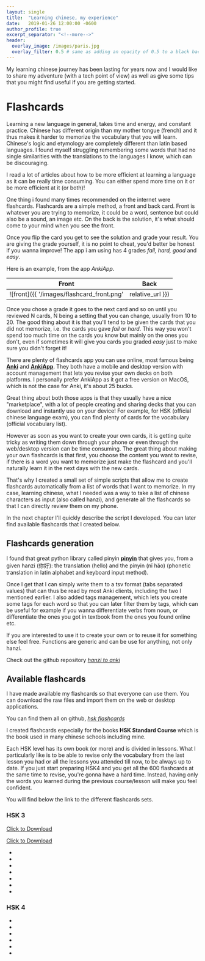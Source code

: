 ```yaml
---
layout: single
title:  "Learning chinese, my experience"
date:   2019-01-26 12:00:00 -0600
author_profile: true
excerpt_separator: "<!--more-->"
header:
  overlay_image: /images/paris.jpg
  overlay_filter: 0.5 # same as adding an opacity of 0.5 to a black background
---
```



My learning chinese journey has been lasting for years now and I would like to share my adventure (with a tech point of view) as well as give some tips that you might find useful if you are getting started.

<!--more-->

# Flashcards

Learning a new language in general, takes time and energy, and constant practice. Chinese has different origin than my mother tongue (french) and it thus makes it harder to memorize the vocabulary that you will learn. Chinese's logic and etymology are completely different than latin based languages.
I found myself struggling remembering some words that had no single similarities with the translations to the languages I know, which can be discouraging.

I read a lot of articles about how to be more efficient at learning a language as it can be really time consuming. You can either spend more time on it or be more efficient at it (or both)!

One thing i found many times recommended on the internet were flashcards. Flashcards are a simple method, a front and back card. Front is whatever you are trying to memorize, it could be a word, sentence but could also be a sound, an image etc. On the back is the solution, it's what should come to your mind when you see the front.

Once you flip the card you get to see the solution and grade your result. You are giving the grade yourself, it is no point to cheat, you'd better be honest if you wanna improve! The app i am using has 4 grades _fail, hard, good_ and _easy_.

Here is an example, from the app _AnkiApp_.

| Front         | Back           |
|:-------------:|:-------------:|
| ![front]({{ '/images/flashcard_front.png' | relative_url }}) | ![back]({{ '/images/flashcard_back.png' | relative_url }})  |

Once you chose a grade it goes to the next card and so on until you reviewed N cards, N being a setting that you can change, usually from 10 to 20.
The good thing about it is that you'll tend to be given the cards that you did not memorize, i.e. the cards you gave _fail_ or _hard_. This way you won't spend too much time on the cards you know but mainly on the ones you don't, even if sometimes it will give you cards you graded _easy_ just to make sure you didn't forget it!

There are plenty of flashcards app you can use online, most famous being [**Anki**](https://apps.ankiweb.net) and [**AnkiApp**](https://www.ankiapp.com).
They both have a mobile and desktop version with account management that lets you revise your own decks on both platforms.
I personally prefer AnkiApp as it got a free version on MacOS, which is not the case for Anki, it's about 25 bucks.

Great thing about both those apps is that they usually have a nice "marketplace", with a lot of people creating and sharing decks that you can download and instantly use on your device! For example, for HSK (official chinese language exam), you can find plenty of cards for the vocabulary (official vocabulary list).

However as soon as you want to create your own cards, it is getting quite tricky as writing them down through your phone or even through the web/desktop version can be time consuming. The great thing about making your own flashcards is that first, you choose the content you want to revise, if there is a word you want to memorize just make the flashcard and you'll naturally learn it in the next days with the new cards.


That's why I created a small set of simple scripts that allow me to create flashcards automatically from a list of words that I want to memorize. In my case, learning chinese, what I needed was a way to take a list of chinese characters as input (also called hanzi), and generate all the flashcards so that I can directly review them on my phone.

In the next chapter I'll quickly describe the script I developed. You can later find available flashcards that I created below.

## Flashcards generation

I found that great python library called pinyin [**pinyin**](http://pinyin.lxyu.net) that gives you, from a given hanzi (你好): the translation (hello) and the pinyin (nĭ hăo) (phonetic translation in latin alphabet and keyboard input method).

Once I get that I can simply write them to a tsv format (tabs separated values) that can thus be read by most Anki clients, including the two I mentioned earlier. I also added tags management, which lets you create some tags for each word so that you can later filter them by tags, which can be useful for example if you wanna differentiate verbs from noun, or differentiate the ones you got in textbook from the ones you found online etc.

If you are interested to use it to create your own or to reuse it for something else feel free. Functions are generic and can be use for anything, not only hanzi.

Check out the github repository [_hanzi to anki_](https://github.com/RafaelCartenet/hanzi_to_anki)

## Available flashcards

I have made available my flashcards so that everyone can use them.
You can download the raw files and import them on the web or desktop applications.

You can find them all on github, [_hsk flashcards_](https://github.com/RafaelCartenet/hsk_flashcards)

I created flashcards especially for the books **HSK Standard Course** which is the book used in many chinese schools including mine.

Each HSK level has its own book (or more) and is divided in lessons. What I particularly like is to be able to revise only the vocabulary from the last lesson you had or all the lessons you attended till now, to be always up to date. If you just start preparing HSK4 and you get all the 600 flashcards at the same time to revise, you're gonna have a hard time. Instead, having only the words you learned during the previous course/lesson will make you feel confident.

You will find below the link to the different flashcards sets.

### HSK 3

<a href="images/alphastar-diff.png" download>Click to Download</a>

<a href="https://raw.githubusercontent.com/RafaelCartenet/hsk_flashcards/master/output_flashcards/hsk3/all_lessons.tsv" download>Click to Download</a>

-
-
-
-
-
-
-

### HSK 4

-
-
-
-
-
-
